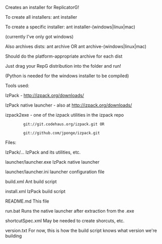 Creates an installer for ReplicatorG!

To create all installers: ant installer

To create a specific installer: ant installer-(windows|linux|mac)

(currently I've only got windows)


Also archives dists: ant archive OR ant archive-(windows|linux|mac)

Should do the platform-appropriate archive for each dist


Just drag your RepG distribution into the folder and run!

(Python is needed for the windows installer to be compiled)


Tools used:

IzPack - http://izpack.org/downloads/

IzPack native launcher - also at http://izpack.org/downloads/

izpack2exe - one of the izpack utilities in the izpack repo

			git://git.codehaus.org/izpack.git OR
			
			git://github.com/jponge/izpack.git
			
			
Files:

IzPack/...				IzPack and its utilities, etc.

launcher/launcher.exe	IzPack native launcher

launcher/launcher.ini	launcher configuration file

build.xml				Ant build script

install.xml				IzPack build script

README.md				This file

run.bat					Runs the native launcher after extraction from the .exe

shortcutSpec.xml		May be needed to create shorcuts, etc.

version.txt				For now, this is how the build script knows what version we're building